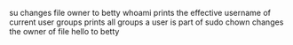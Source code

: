 su changes file owner to betty
whoami prints the effective username of current user
groups prints all groups a user is part of
sudo chown changes the owner of file hello to betty
